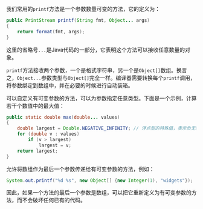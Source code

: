 我们常用的`printf`方法是一个参数数量可变的方法，它的定义为：

```java
public PrintStream printf(String fmt, Object... args)
{
	return format(fmt, args);
}
```
这里的省略号`...`是Java代码的一部分，它表明这个方法可以接收任意数量的对象。

`printf`方法接收两个参数，一个是格式字符串，另一个是`Object[]`数组。换言之，`Object...`参数类型与`Object[]`完全一样。编译器需要转换每个`printf`调用，将参数绑定到数组中，并在必要的时候进行自动装箱。

可以自定义有可变参数的方法，可以为参数指定任意类型。下面是一个示例，计算若干个数值中的最大值：

```java
public static double max(double... values)
{
	double largest = Double.NEGATIVE_INFINITY; // 浮点型的特殊值，表示负无穷
	for (double v : values)
		if (v > largest)
			largest = v;
	return largest;
}
```
允许将数组作为最后一个参数传递给有可变参数的方法，例如：

```java
System.out.printf("%d %s", new Object[] {new Integer(1), "widgets"});
```
因此，如果一个方法的最后一个参数是数组，可以把它重新定义为有可变参数的方法，而不会破坏任何已有的代码。
